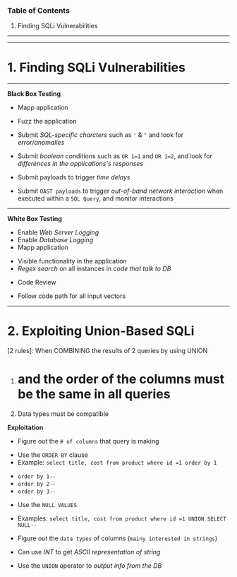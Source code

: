### Table of Contents 
1. Finding SQLi Vulnerabilities


---------------------------------------------------------------
---------------------------------------------------------------


# 1. Finding SQLi Vulnerabilities

- - - - - - - - - - - - - - - - - - - - - - - - - - - -

**Black Box Testing**
+ Mapp application

+ Fuzz the application
 - Submit _SQL-specific charcters_ such as `'` & `"` and
   look for _error/anomalies_
   
+ Submit _boolean_ conditions such as `OR 1=1` and `OR 1=2`,
  and look for _differences in the applications's responses_
  
+ Submit payloads to trigger _time delays_

+ Submit `OAST payloads` to trigger _out-of-band network interaction_
  when executed within a `SQL Query`, and monitor interactions

- - - - - - - - - - - - - - - - - - - - - - - - - - - -

**White Box Testing**
+ Enable _Web Server Logging_
+ Enable _Database Logging_
+ Mapp application
 - Visible functionality in the application
 - _Regex search_ on all instances in _code that talk to DB_
+ Code Review
 - Follow code path for all input vectors

- - - - - - - - - - - - - - - - - - - - - - - - - - - -

# 2. Exploiting Union-Based SQLi

[2 rules]: When COMBINING the results of 2 queries by using UNION
  1. # and the order of the columns must be the same in all queries
  2. Data types must be compatible
  
**Exploitation**

+ Figure out the `# of columns` that query is making
 - Use the `ORDER BY` clause
 - Example: `select title, cost from product where id =1 order by 1`
  * `order by 1--`
  * `order by 2--`
  * `order by 3--`
  
 - Use the `NULL VALUES`
  * Examples: `select title, cost from product where id =1 UNION SELECT NULL--`

+ Figure out the `data types` of columns (`mainy interested in strings`)
 - Can use _INT_ to get _ASCII representation of string_

+ Use the `UNION` operator to _output info from the DB_


